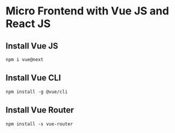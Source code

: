 # Micro Frontend with Vue JS and React JS

## Install Vue JS
```
npm i vue@next
```
## Install Vue CLI
```
npm install -g @vue/cli
```
## Install Vue Router
```
npm install -s vue-router
```
